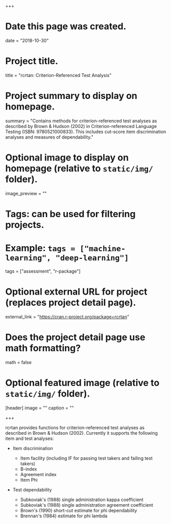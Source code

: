 +++
# Date this page was created.
date = "2018-10-30"

# Project title.
title = "rcrtan: Criterion-Referenced Test Analysis"

# Project summary to display on homepage.
summary = "Contains methods for criterion-referenced test analyses as described by Brown & Hudson (2002) in Criterion-referenced Language Testing (ISBN: 9780521000833). This includes cut-score item discrimination analyses and measures of dependability."

# Optional image to display on homepage (relative to `static/img/` folder).
image_preview = ""

# Tags: can be used for filtering projects.
# Example: `tags = ["machine-learning", "deep-learning"]`
tags = ["assessment", "r-package"]

# Optional external URL for project (replaces project detail page).
external_link = "https://cran.r-project.org/package=rcrtan"

# Does the project detail page use math formatting?
math = false

# Optional featured image (relative to `static/img/` folder).
[header]
image = ""
caption = ""

+++

rcrtan provides functions for criterion-referenced test analyses as described in Brown & Hudson (2002). Currently it supports the following item and test analyses:

* Item discrimination
     + Item facility (including IF for passing test takers and failing test takers)
     + B-index
     + Agreement index
     + Item Phi
  
* Test dependability
     + Subkoviak's (1988) single administration kappa coefficient
     + Subkoviak's (1988) single administration agreement coefficient
     + Brown's (1990) short-cut estimate for phi dependability
     + Brennan's (1984) estimate for phi lambda
